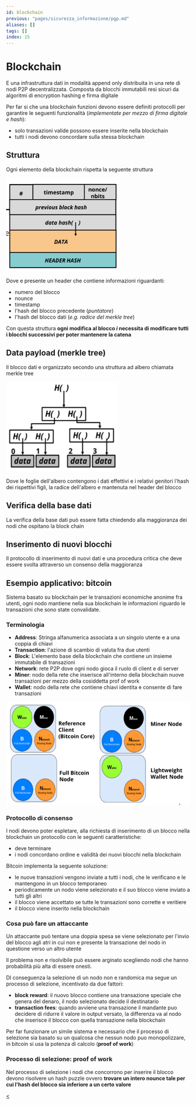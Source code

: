 ```yaml
---
id: blockchain
previous: "pages/sicurezza_informazione/pgp.md"
aliases: []
tags: []
index: 15
---
```


# Blockchain

E una infrastruttura dati in modalità append only distribuita in una rete di nodi P2P decentralizzata.
Composta da blocchi immutabili resi sicuri da algoritmi di encryption hashing e firma digitale

Per far si che una blockchain funzioni devono essere definiti protocolli per garantire le seguenti funzionalità (*implementate per mezzo di firma digitale e hash*):

- solo transazioni valide possono essere inserite nella blockchain
- tutti i nodi devono concordare sulla stessa blockchain

## Struttura

Ogni elemento della blockchain rispetta la seguente struttura

![](assets/sicurezza_informazione/Pasted%20image%2020240709122716.png)

Dove e presente un header che contiene informazioni riguardanti:

- numero del blocco
- nounce
- timestamp
- l'hash del blocco precedente (*puntatore*)
- l'hash del blocco dati (*e.g. radice del merkle tree*)

Con questa struttura **ogni modifica al blocco $i$ necessita di modificare tutti i blocchi successivi per poter mantenere la catena**

## Data payload (merkle tree)

Il blocco dati e organizzato secondo una struttura ad albero chiamata merkle tree

![](assets/sicurezza_informazione/Pasted%20image%2020240709123120.png)

Dove le foglie dell'albero contengono i dati effettivi e i relativi genitori l'hash dei rispettivi figli, la radice dell'albero e mantenuta nel header del blocco

## Verifica della base dati

La verifica della base dati può essere fatta chiedendo alla maggioranza dei nodi che ospitano la block chain

## Inserimento di nuovi blocchi

Il protocollo di inserimento di nuovi dati e una procedura critica che deve essere svolta attraverso un consenso della maggioranza

## Esempio applicativo: bitcoin

Sistema basato su blockchain per le transazioni economiche anonime fra utenti, ogni nodo mantiene nella sua blockchain le informazioni riguardo le transazioni che sono state convalidate.

### Terminologia

- **Address**: Stringa alfanumerica associata a un singolo utente e a una coppia di chiavi
- **Transaction**: l'azione di scambio di valuta fra due utenti
- **Block**: L'elemento base della blockchain che contiene un insieme immutabile di transazioni
- **Network**: rete P2P dove ogni nodo gioca il ruolo di client e di server
- **Miner**: nodo della rete che inserisce all'interno della blockchain nuove transazioni per mezzo della cosiddetta prof of work
- **Wallet**: nodo della rete che contiene chiavi identita e consente di fare transazioni

![](assets/sicurezza_informazione/Pasted%20image%2020240709153830.png)

### Protocollo di consenso

I nodi devono poter espletare, alla richiesta di inserimento di un blocco nella blockchain un protocollo con le seguenti caratteristiche:

- deve terminare
- i nodi concordano ordine e validità dei nuovi blocchi nella blockchain

Bitcoin implementa la seguente soluzione:

-  le nuove transazioni vengono inviate a tutti i nodi, che le verificano e le mantengono in un blocco temporaneo
- periodicamente un nodo viene selezionato e il suo blocco viene inviato a tutti gli altri
- il blocco viene accettato se tutte le transazioni sono corrette e veritiere
- il blocco viene inserito nella blockchain

### Cosa può fare un attaccante

Un attaccante può tentare una doppia spesa se viene selezionato per l'invio del blocco agli atri in cui non e presente la transazione del nodo in questione verso un altro utente

Il problema non e risolvibile può essere arginato scegliendo nodi che hanno probabilità più alta di essere onesti.

DI conseguenza la selezione di un nodo non e randomica ma segue un processo di selezione, incentivato da due fattori:

- **block reward**: il nuovo blocco contiene una transazione speciale che genera del denaro, il nodo selezionato decide il destinatario
- **transaction fees**: quando avviene una transazione il mandante puo decidere di ridurre il valore in output versato, la differenza va al nodo che inserisce il blocco con quella transazione nella blockchain

Per far funzionare un simile sistema e necessario che il processo di selezione sia basato su un qualcosa che nessun nodo puo monopolizzare, in bitcoin si usa la potenza di calcolo (**proof of work**)

### Processo di selezione: proof of work

Nel processo di selezione i nodi che concorrono per inserire il blocco devono risolvere un hash puzzle ovvero **trovare un intero nounce tale per cui l'hash del blocco sia inferiore a un certo valore**

[<](pages/sicurezza_informazione/pgp.md)
